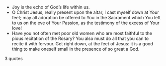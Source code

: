  - Joy is the echo of God’s life within us.
 - O Christ Jesus, really present upon the altar, I cast myself down at Your feet; may all adoration be offered to You in the Sacrament which You left to us on the eve of Your Passion, as the testimony of the excess of Your love!
 - Have you not often met poor old women who are most faithful to the pious recitation of the Rosary? You also must do all that you can to recite it with fervour. Get right down, at the feet of Jesus: it is a good thing to make oneself small in the presence of so great a God.

3 quotes